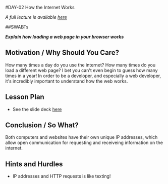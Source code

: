 #DAY-02 How the Internet Works

_A full lecture is available [here](LECTURE.md)_

##SWABTs

***Explain how loading a web page in your browser works***

## Motivation / Why Should You Care?
How many times a day do you use the internet? How many times do you load a different web page? I bet you can't even begin to guess how many times in a year! In order to be a developer, and especially a web developer, it's incredibly important to understand how the web works.

## Lesson Plan
+ See the slide deck [here](https://docs.google.com/presentation/d/1t0MNjDKfmiSJSG0LP3dmEfK25guIIW8tncV41Hugk2E/edit?usp=sharing)

## Conclusion / So What?
Both computers and websites have their own unique IP addresses, which allow open communication for requesting and receiveing information on the internet.

## Hints and Hurdles
+ IP addresses and HTTP requests is like texting!